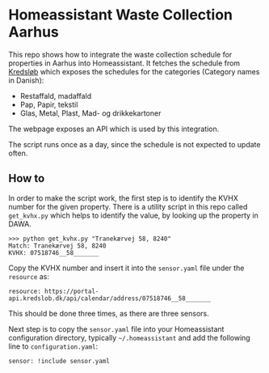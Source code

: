 # Homeassistant Waste Collection Aarhus

This repo shows how to integrate the waste collection schedule for properties in Aarhus into Homeassistant. It fetches the schedule from [Kredsløb](https://www.kredslob.dk/produkter-og-services/genbrug-og-affald/affaldsbeholdere/toemmekalender) which exposes the schedules for the categories (Category names in Danish):

- Restaffald, madaffald
- Pap, Papir, tekstil
- Glas, Metal, Plast, Mad- og drikkekartoner

The webpage exposes an API which is used by this integration.

The script runs once as a day, since the schedule is not expected to update often.

## How to

In order to make the script work, the first step is to identify the KVHX number for the given property. There is a utility script in this repo called `get_kvhx.py` which helps to identify the value, by looking up the property in DAWA.

```
>>> python get_kvhx.py "Tranekærvej 58, 8240"
Match: Tranekærvej 58, 8240
KVHX: 07518746__58_______
```

Copy the KVHX number and insert it into the `sensor.yaml` file under the `resource` as:

```
resource: https://portal-api.kredslob.dk/api/calendar/address/07518746__58_______
```

This should be done three times, as there are three sensors.

Next step is to copy the `sensor.yaml` file into your Homeassistant configuration directory, typically `~/.homeassistant` and add the following line to `configuration.yaml`:

```
sensor: !include sensor.yaml
```
